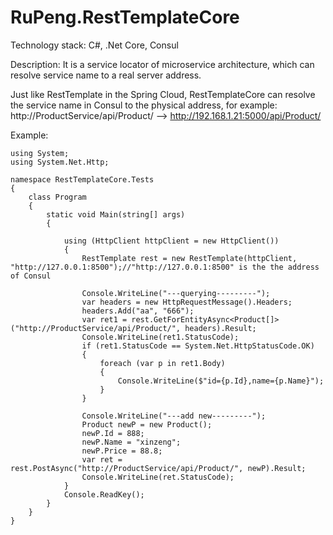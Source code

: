 # RuPeng.RestTemplateCore
Technology stack: C#, .Net Core, Consul

Description: It is a service locator of microservice architecture, which can resolve service name to a real server address.

Just like RestTemplate in the Spring Cloud, RestTemplateCore can resolve the service name in Consul to the physical address, for example: http://ProductService/api/Product/ --> http://192.168.1.21:5000/api/Product/

Example:
```
using System;
using System.Net.Http;

namespace RestTemplateCore.Tests
{
    class Program
    {
        static void Main(string[] args)
        {
           
            using (HttpClient httpClient = new HttpClient())
            {
                RestTemplate rest = new RestTemplate(httpClient, "http://127.0.0.1:8500");//"http://127.0.0.1:8500" is the the address of Consul

                Console.WriteLine("---querying---------");
                var headers = new HttpRequestMessage().Headers;
                headers.Add("aa", "666");
                var ret1 = rest.GetForEntityAsync<Product[]>("http://ProductService/api/Product/", headers).Result;
                Console.WriteLine(ret1.StatusCode);
                if (ret1.StatusCode == System.Net.HttpStatusCode.OK)
                {
                    foreach (var p in ret1.Body)
                    {
                        Console.WriteLine($"id={p.Id},name={p.Name}");
                    }
                }

                Console.WriteLine("---add new---------");
                Product newP = new Product();
                newP.Id = 888;
                newP.Name = "xinzeng";
                newP.Price = 88.8;
                var ret = rest.PostAsync("http://ProductService/api/Product/", newP).Result;
                Console.WriteLine(ret.StatusCode);
            }
            Console.ReadKey();
        }
    }
}

```